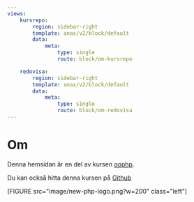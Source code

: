 ```yaml
---
views:
    kursrepo:
        region: sidebar-right
        template: anax/v2/block/default
        data:
            meta: 
                type: single
                route: block/om-kursrepo

    redovisa:
        region: sidebar-right
        template: anax/v2/block/default
        data:
            meta: 
                type: single
                route: block/om-redovisa
---
```

Om
=========================

Denna hemsidan är en del av kursen <a href="https://dbwebb.se/kurser/oophp-v5">oophp</a>.

Du kan också hitta denna kursen på <a href="https://github.com/dbwebb-se/oophp">Github</a>

[FIGURE src="image/new-php-logo.png?w=200" class="left"]


<!-- Detta innehåll är skrivet i markdown och du hittar innehållet i filen `content/om.md`.

Skriv några kloka ord om kursen?

Lägg till en fin och representativ bild för kursen, enligt ditt eget val.

[FIGURE src=image/car.png?w=740&filter=grayscale&f1=colorize,0,30,0,0 caption="En fin bil som demobild, lite oklart hur den är representativ, men ändå..."] -->
